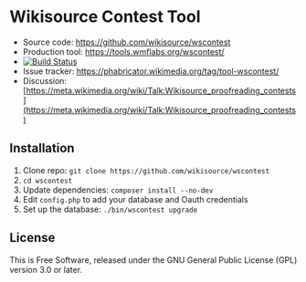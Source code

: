 Wikisource Contest Tool
=======================

* Source code: https://github.com/wikisource/wscontest
* Production tool: https://tools.wmflabs.org/wscontest/
* [![Build Status](https://travis-ci.org/wikisource/wscontest.svg?branch=master)](https://travis-ci.org/wikisource/wscontest)
* Issue tracker: https://phabricator.wikimedia.org/tag/tool-wscontest/
* Discussion: [https://meta.wikimedia.org/wiki/Talk:Wikisource_proofreading_contests](https://meta.wikimedia.org/wiki/Talk:Wikisource_proofreading_contests)

## Installation

1. Clone repo: `git clone https://github.com/wikisource/wscontest`
2. `cd wscontest`
3. Update dependencies: `composer install --no-dev`
4. Edit `config.php` to add your database and Oauth credentials
5. Set up the database: `./bin/wscontest upgrade`

## License

This is Free Software, released under the GNU General Public License (GPL) version 3.0 or later.
